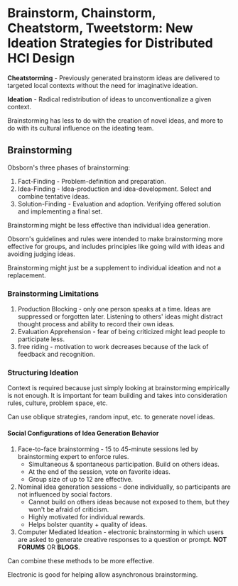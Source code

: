 # Brainstorm, Chainstorm, Cheatstorm, Tweetstorm: New Ideation Strategies for Distributed HCI Design

**Cheatstorming** - Previously generated brainstorm ideas are delivered to targeted local contexts without the need for
imaginative ideation.

**Ideation** - Radical redistribution of ideas to unconventionalize a given context.

Brainstorming has less to do with the creation of novel ideas, and more to do with its cultural influence on the
ideating team.

## Brainstorming

Obsborn's three phases of brainstorming:

1. Fact-Finding - Problem-definition and preparation.
2. Idea-Finding - Idea-production and idea-development. Select and combine tentative ideas.
3. Solution-Finding - Evaluation and adoption. Verifying offered solution and implementing a final set.

Brainstorming might be less effective than individual idea generation.

Obsorn's guidelines and rules were intended to make brainstorming more effective for groups, and includes principles
like going wild with ideas and avoiding judging ideas.

Brainstorming might just be a supplement to individual ideation and not a replacement.

### Brainstorming Limitations

1. Production Blocking - only one person speaks at a time. Ideas are suppressed or forgotten later. Listening to others'
   ideas might distract thought process and ability to record their own ideas.
2. Evaluation Apprehension - fear of being criticized might lead people to participate less.
3. free riding - motivation to work decreases because of the lack of feedback and recognition.

### Structuring Ideation

Context is required because just simply looking at brainstorming empirically is not enough. It is important for team
building and takes into consideration rules, culture, problem space, etc.

Can use oblique strategies, random input, etc. to generate novel ideas.

#### Social Configurations of Idea Generation Behavior

1. Face-to-face brainstorming - 15 to 45-minute sessions led by brainstorming expert to enforce rules. 
   - Simultaneous & spontaneous participation. Build on others ideas.
   - At the end of the session, vote on favorite ideas.
   - Group size of up to 12 are effective.
2. Nominal idea generation sessions - done individually, so participants are not influenced by social factors.
   - Cannot build on others ideas because not exposed to them, but they won't be afraid of criticism.
   - Highly motivated for individual rewards.
   - Helps bolster quantity + quality of ideas.
3. Computer Mediated Ideation - electronic brainstorming in which users are asked to generate creative responses to a question or prompt. **NOT FORUMS** OR **BLOGS**.

Can combine these methods to be more effective. 

Electronic is good for helping allow asynchronous brainstorming.
